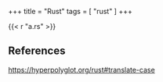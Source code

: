 +++
title = "Rust"
tags = [ "rust" ]
+++

{{< r "a.rs" >}}

## References

<https://hyperpolyglot.org/rust#translate-case>
